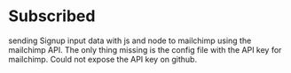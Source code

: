 # Subscribed
sending  Signup input data with js and node to mailchimp using the mailchimp API.
The only thing missing is the config file with the API key for mailchimp. Could not expose the API key on github. 
